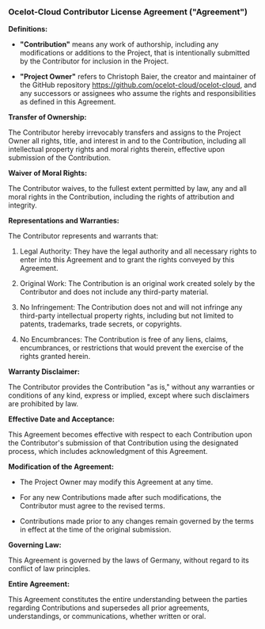 ### Ocelot-Cloud Contributor License Agreement ("Agreement")

**Definitions:**

- **"Contribution"** means any work of authorship, including any modifications or additions to the Project, that is intentionally submitted by the Contributor for inclusion in the Project.

- **"Project Owner"** refers to Christoph Baier, the creator and maintainer of the GitHub repository https://github.com/ocelot-cloud/ocelot-cloud, and any successors or assignees who assume the rights and responsibilities as defined in this Agreement.

**Transfer of Ownership:**

The Contributor hereby irrevocably transfers and assigns to the Project Owner all rights, title, and interest in and to the Contribution, including all intellectual property rights and moral rights therein, effective upon submission of the Contribution.

**Waiver of Moral Rights:**

The Contributor waives, to the fullest extent permitted by law, any and all moral rights in the Contribution, including the rights of attribution and integrity.

**Representations and Warranties:**

The Contributor represents and warrants that:

1. Legal Authority: They have the legal authority and all necessary rights to enter into this Agreement and to grant the rights conveyed by this Agreement.

2. Original Work: The Contribution is an original work created solely by the Contributor and does not include any third-party material.

3. No Infringement: The Contribution does not and will not infringe any third-party intellectual property rights, including but not limited to patents, trademarks, trade secrets, or copyrights.

4. No Encumbrances: The Contribution is free of any liens, claims, encumbrances, or restrictions that would prevent the exercise of the rights granted herein.

**Warranty Disclaimer:**

The Contributor provides the Contribution "as is," without any warranties or conditions of any kind, express or implied, except where such disclaimers are prohibited by law.

**Effective Date and Acceptance:**

This Agreement becomes effective with respect to each Contribution upon the Contributor's submission of that Contribution using the designated process, which includes acknowledgment of this Agreement.

**Modification of the Agreement:**

- The Project Owner may modify this Agreement at any time.

- For any new Contributions made after such modifications, the Contributor must agree to the revised terms.

- Contributions made prior to any changes remain governed by the terms in effect at the time of the original submission.

**Governing Law:**

This Agreement is governed by the laws of Germany, without regard to its conflict of law principles.

**Entire Agreement:**

This Agreement constitutes the entire understanding between the parties regarding Contributions and supersedes all prior agreements, understandings, or communications, whether written or oral.